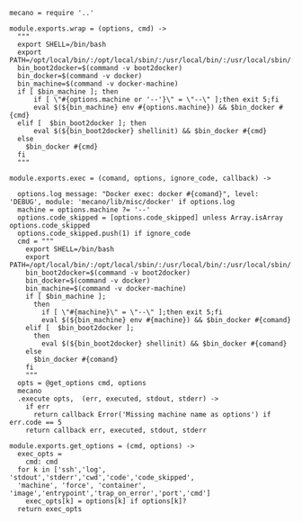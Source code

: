 
    mecano = require '..'
    
    module.exports.wrap = (options, cmd) ->
      """
      export SHELL=/bin/bash
      export PATH=/opt/local/bin/:/opt/local/sbin/:/usr/local/bin/:/usr/local/sbin/:$PATH
      bin_boot2docker=$(command -v boot2docker)
      bin_docker=$(command -v docker)
      bin_machine=$(command -v docker-machine)
      if [ $bin_machine ]; then
          if [ \"#{options.machine or '--'}\" = \"--\" ];then exit 5;fi
          eval $(${bin_machine} env #{options.machine}) && $bin_docker #{cmd}
      elif [  $bin_boot2docker ]; then
          eval $(${bin_boot2docker} shellinit) && $bin_docker #{cmd}
      else
        $bin_docker #{cmd}
      fi
      """

    module.exports.exec = (comand, options, ignore_code, callback) ->

      options.log message: "Docker exec: docker #{comand}", level: 'DEBUG', module: 'mecano/lib/misc/docker' if options.log
      machine = options.machine ?= '--'
      options.code_skipped = [options.code_skipped] unless Array.isArray options.code_skipped
      options.code_skipped.push(1) if ignore_code
      cmd = """
        export SHELL=/bin/bash
        export PATH=/opt/local/bin/:/opt/local/sbin/:/usr/local/bin/:/usr/local/sbin/:$PATH
        bin_boot2docker=$(command -v boot2docker)
        bin_docker=$(command -v docker)
        bin_machine=$(command -v docker-machine)
        if [ $bin_machine ];
          then
            if [ \"#{machine}\" = \"--\" ];then exit 5;fi
            eval $(${bin_machine} env #{machine}) && $bin_docker #{comand}
        elif [  $bin_boot2docker ];
          then
            eval $(${bin_boot2docker} shellinit) && $bin_docker #{comand}
        else
          $bin_docker #{comand}
        fi
        """
      opts = @get_options cmd, options
      mecano
      .execute opts,  (err, executed, stdout, stderr) ->
        if err
          return callback Error('Missing machine name as options') if err.code == 5
        return callback err, executed, stdout, stderr

    module.exports.get_options = (cmd, options) ->
      exec_opts =
        cmd: cmd
      for k in ['ssh','log', 'stdout','stderr','cwd','code','code_skipped',
      'machine', 'force', 'container', 'image','entrypoint','trap_on_error','port','cmd']
        exec_opts[k] = options[k] if options[k]?
      return exec_opts
